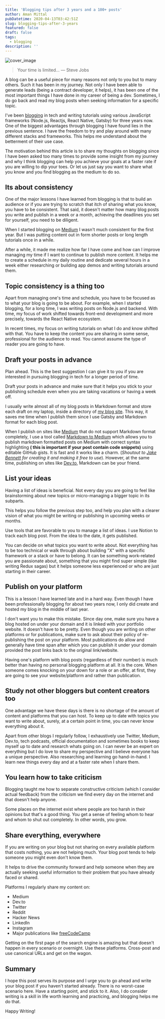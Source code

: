 ```yaml
---
title: 'Blogging tips after 3 years and a 100+ posts'
author: Aman Mittal
pubDatetime: 2020-04-13T03:42:51Z
slug: blogging-tips-after-3-years
featured: false
draft: false
tags:
  - blogging
description: ''
---
```


![cover_image](https://i.imgur.com/XHghbGg.jpg)

> Your time is limited... &mdash; Steve Jobs

A blog can be a useful piece for many reasons not only to you but to many others. Such it has been in my journey. Not only I have been able to generate leads (being a contract developer, it helps), it has been one of the most important things I have done in my career of being a dev. Sometimes, I do go back and read my blog posts when seeking information for a specific topic.

I've been [blogging](https://amanhimself.dev) in tech and writing tutorials using various JavaScript frameworks (Node.js, Reactjs, React Native, Gatsby) for three years now. One of the biggest advantages through blogging I have found lies in the previous sentence. I have the freedom to try and play around with many different stacks and frameworks. This helps me understand about the betterment of their use case.

The motivation behind this article is to share my thoughts on blogging since I have been asked too many times to provide some insight from my journey and why I think blogging can help you achieve your goals at a faster rate if you are willing to dip your toes. Or let us just say you want to share what you know and you find blogging as the medium to do so.

## Its about consistency

One of the major lessons I have learned from blogging is that to build an audience or if you are trying to scratch that itch of sharing what you know, you have to be consistent. That said, it doesn't matter how many blog posts you write and publish in a week or a month, achieving the deadlines you set for yourself, you need to be diligent.

When I started blogging on [Medium](https://medium.com/@amanhimself) I wasn't much consistent for the first year. But I was putting content out in form shorter posts or long length tutorials once in a while.

After a while, it made me realize how far I have come and how can I improve managing my time if I want to continue to publish more content. It helps me to create a schedule in my daily routine and dedicate several hours in a week either researching or building app demos and writing tutorials around them.

## Topic consistency is a thing too

Apart from managing one's time and schedule, you have to be focused as to what your blog is going to be about. For example, when I started blogging, for a long time, I was writing posts on Node.js and backend. With time, my focus of work shifted towards front-end development and more precisely, towards the React Native ecosystem.

In recent times, my focus on writing tutorials on what I do and know shifted with that. You have to keep the content you are sharing in some sense, professional for the audience to read. You cannot assume the type of reader you are going to have.

## Draft your posts in advance

Plan ahead. This is the best suggestion I can give it to you if you are interested in pursuing blogging in tech for a longer period of time.

Draft your posts in advance and make sure that it helps you stick to your publishing schedule even when you are taking vacations or having a week off.

I usually write almost all of my blog posts in Markdown format and store each draft on my laptop, inside a directory of [my blog site](https://amanhimself.dev). This way, it saves me time when I publish them since I use Gatsby and Markdown format for each blog post.

When I publish on sites like [Medium](https://medium.com/@amanhimself) that do not support Markdown format completely, I use a tool called [Markdown to Medium](https://markdowntomedium.com/) which allows you to publish markdown formatted posts on Medium with correct syntax highlighting **( this is important if your post contain code snippets)** using editable GitHub gists. It is fast and it works like a charm. (_Shoutout to [Jake Bennett](https://x.com/jacobbennett) for creating it and making it free to use_). However, at the same time, publishing on sites like [Dev.to](https://dev.to/amanhimself), Markdown can be your friend.

## List your ideas

Having a list of ideas is beneficial. Not every day you are going to feel like brainstorming about new topics or micro-managing a bigger topic in its subparts.

This helps you follow the previous step too, and help you plan with a clearer vision of what you might be writing or publishing in upcoming weeks or months.

Use tools that are favorable to you to manage a list of ideas. I use Notion to track each blog post. From the idea to the date, it gets published.

You can decide on what topics you want to write about. Not everything has to be too technical or walk through about building "X" with a specific framework or a stack or have to belong. It can be something work-related you are passionate about, something that you might find super simple (like writing Redux sagas) but it helps someone less experienced or who are just starting in their career.

## Publish on your platform

This is a lesson I have learned late and in a hard way. Even though I have been professionally blogging for about two years now, I only did create and hosted my blog in the middle of last year.

I don't want you to make this mistake. Since day one, make sure you have a blog hosted on under your domain and it is linked with your portfolio website. It doesn't have to be pretty. Even though you are writing on other platforms or for publications, make sure to ask about their policy of re-publishing the post on your platform. Most publications do allow and generally have time span after which you can publish it under your domain provided the post links back to the original link/website.

Having one's platform with blog posts (regardless of their number) is much better than having no personal blogging platform at all. It is the core. When someone comes knocking on your down for a role or an offer, at first, they are going to see your website/platform and rather than publication.

## Study not other bloggers but content creators too

One advantage we have these days is there is no shortage of the amount of content and platforms that you can host. To keep up to date with topics you want to write about, surely, at a certain point in time, you can never know everything about it.

Apart from other blogs I regularly follow, I exhaustively use Twitter, Medium, Dev.to, tech podcasts, official documentation and sometimes books to keep myself up to date and research whats going on. I can never be an expert on everything but I do love to share my perspective and I believe everyone has a unique perspective. Also researching and learning go hand-in-hand. I learn new things every day and at a faster rate when I share them.

## You learn how to take criticism

Blogging taught me how to separate constructive criticism (which I consider actual feedback) from the criticism we find every day on the internet and that doesn't help anyone.

Some places on the internet exist where people are too harsh in their opinions but that's a good thing. You get a sense of feeling whom to hear and whom to shut out completely. In other words, you grow.

## Share everything, everywhere

If you are writing on your blog but not sharing on every available platform that costs nothing, you are not helping much. Your blog post tends to help someone you might even don't know them.

It helps to drive the community forward and help someone when they are actually seeking useful information to their problem that you have already faced or shared.

Platforms I regularly share my content on:

- Medium
- Dev.to
- Twitter
- Reddit
- Hacker News
- LinkedIn
- Instagram
- Major publications like [freeCodeCamp](https://www.freecodecamp.org/news/)

Getting on the first page of the search engine is amazing but that doesn't happen in every scenario or overnight. Use these platforms. Cross-post and use canonical URLs and get on the wagon.

## Summary

I hope this post serves its purpose and I urge you to go ahead and write your blog post if you haven't started already. There is no worst-case scenario here. Have a starting point, and stick to it. Also, I do consider writing is a skill in life worth learning and practicing, and blogging helps me do that.

Happy Writing!
